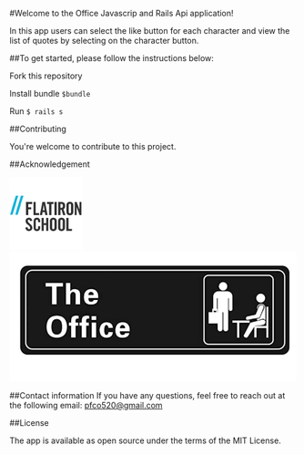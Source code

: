 
#Welcome to the Office Javascrip and Rails Api application! 

In this app users can select the like button for each character and view the list of quotes by selecting on the character button. 

##To get started, please follow the instructions below:

Fork this repository 

Install bundle `$bundle`

Run `$ rails s` 

##Contributing

You're welcome to contribute to this project. 

##Acknowledgement

![](images/flatiron_img.png)
![](images/the_office.png)

##Contact information
If you have any questions, feel free to reach out at the following email:
pfco520@gmail.com

##License

The app is available as open source under the terms of the MIT License.